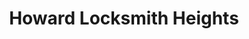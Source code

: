 ---
title: "Howard Locksmith Heights"
url: /houston/howard-locksmith-heights/
shop: Schlüsseldienst
---